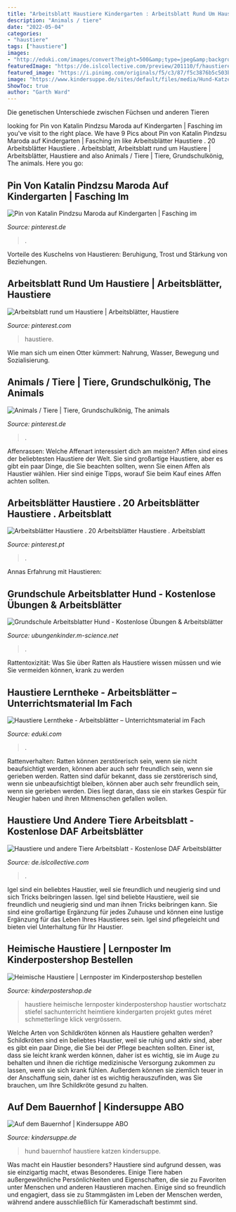 ```yaml
---
title: "Arbeitsblatt Haustiere Kindergarten : Arbeitsblatt Rund Um Haustiere"
description: "Animals / tiere"
date: "2022-05-04"
categories:
- "haustiere"
tags: ["haustiere"]
images:
- "http://eduki.com/images/convert?height=500&amp;type=jpeg&amp;background=255,255,255&amp;quality=80&amp;url=https://eduki.com/covers/de/7718656/daea5b74-9745-11eb-9f4d-162326875071.png"
featuredImage: "https://de.islcollective.com/preview/201110/f/haustiere-und-andere-tiere-arbeitsblatter_11448_1.jpg"
featured_image: "https://i.pinimg.com/originals/f5/c3/87/f5c3876b5c503b8c281e589601ae20d7.jpg"
image: "https://www.kindersuppe.de/sites/default/files/media/Hund-Katze-kindergarten-projekt-ideen.jpg"
ShowToc: true
author: "Garth Ward"
---
```



Die genetischen Unterschiede zwischen Füchsen und anderen Tieren

	

		
looking for Pin von Katalin Pindzsu Maroda auf Kindergarten | Fasching im you've visit to the right place. We have 9 Pics about Pin von Katalin Pindzsu Maroda auf Kindergarten | Fasching im like Arbeitsblätter Haustiere . 20 Arbeitsblätter Haustiere . Arbeitsblatt, Arbeitsblatt rund um Haustiere | Arbeitsblätter, Haustiere and also Animals / Tiere | Tiere, Grundschulkönig, The animals. Here you go:
		
    
## Pin Von Katalin Pindzsu Maroda Auf Kindergarten | Fasching Im

<img loading=lazy src="https://i.pinimg.com/originals/f5/c3/87/f5c3876b5c503b8c281e589601ae20d7.jpg" onerror="this.onerror=null;this.src='https://tse2.mm.bing.net/th?id=OIP.y9QrvX_OwzxQ6hcPkayzfgHaIS&amp;pid=15.1';" alt="Pin von Katalin Pindzsu Maroda auf Kindergarten | Fasching im">

_Source: pinterest.de_

>. 

	

Vorteile des Kuschelns von Haustieren: Beruhigung, Trost und Stärkung von Beziehungen.

    
## Arbeitsblatt Rund Um Haustiere | Arbeitsblätter, Haustiere

<img loading=lazy src="https://i.pinimg.com/736x/e1/95/14/e195144450027483e4f9ad1518aef3b4--worksheets-menu.jpg" onerror="this.onerror=null;this.src='https://tse4.mm.bing.net/th?id=OIP.koMVBWQHmNfZnHrFfG-lMwHaKe&amp;pid=15.1';" alt="Arbeitsblatt rund um Haustiere | Arbeitsblätter, Haustiere">

_Source: pinterest.com_

>haustiere. 

	

Wie man sich um einen Otter kümmert: Nahrung, Wasser, Bewegung und Sozialisierung.

    
## Animals / Tiere | Tiere, Grundschulkönig, The Animals

<img loading=lazy src="https://i.pinimg.com/736x/b3/3c/ca/b33ccae0eff0cb1d5aa95c56bcdbc702.jpg" onerror="this.onerror=null;this.src='https://tse1.mm.bing.net/th?id=OIP.A36eeKoIiieaQVHnFymnZgHaJ4&amp;pid=15.1';" alt="Animals / Tiere | Tiere, Grundschulkönig, The animals">

_Source: pinterest.de_

>. 

	

Affenrassen: Welche Affenart interessiert dich am meisten?
Affen sind eines der beliebtesten Haustiere der Welt. Sie sind großartige Haustiere, aber es gibt ein paar Dinge, die Sie beachten sollten, wenn Sie einen Affen als Haustier wählen. Hier sind einige Tipps, worauf Sie beim Kauf eines Affen achten sollten.

    
## Arbeitsblätter Haustiere . 20 Arbeitsblätter Haustiere . Arbeitsblatt

<img loading=lazy src="https://i.pinimg.com/736x/be/51/6c/be516c26193d6dd32053cd01981a6da0.jpg" onerror="this.onerror=null;this.src='https://tse4.mm.bing.net/th?id=OIP.UlPJTlfFtaLrJAekkcttsAHaKd&amp;pid=15.1';" alt="Arbeitsblätter Haustiere . 20 Arbeitsblätter Haustiere . Arbeitsblatt">

_Source: pinterest.pt_

>. 

	

Annas Erfahrung mit Haustieren:

    
## Grundschule Arbeitsblatter Hund - Kostenlose Übungen &amp; Arbeitsblätter

<img loading=lazy src="https://www.grundschulatelier.de/media/image/product/213/md/haustiere-werkstatt~8.jpg" onerror="this.onerror=null;this.src='https://tse1.mm.bing.net/th?id=OIP.gdyGlWpgnQ1ywwljNY2d0AAAAA&amp;pid=15.1';" alt="Grundschule Arbeitsblatter Hund - Kostenlose Übungen &amp; Arbeitsblätter">

_Source: ubungenkinder.m-science.net_

>. 

	

Rattentoxizität: Was Sie über Ratten als Haustiere wissen müssen und wie Sie vermeiden können, krank zu werden

    
## Haustiere Lerntheke - Arbeitsblätter – Unterrichtsmaterial Im Fach

<img loading=lazy src="http://eduki.com/images/convert?height=500&amp;type=jpeg&amp;background=255,255,255&amp;quality=80&amp;url=https://eduki.com/covers/de/7718656/daea5b74-9745-11eb-9f4d-162326875071.png" onerror="this.onerror=null;this.src='https://tse1.mm.bing.net/th?id=OIP.0HYi21PISypkuxBzljoIawAAAA&amp;pid=15.1';" alt="Haustiere Lerntheke - Arbeitsblätter – Unterrichtsmaterial im Fach">

_Source: eduki.com_

>. 

	

Rattenverhalten: Ratten können zerstörerisch sein, wenn sie nicht beaufsichtigt werden, können aber auch sehr freundlich sein, wenn sie gerieben werden.
Ratten sind dafür bekannt, dass sie zerstörerisch sind, wenn sie unbeaufsichtigt bleiben, können aber auch sehr freundlich sein, wenn sie gerieben werden. Dies liegt daran, dass sie ein starkes Gespür für Neugier haben und ihren Mitmenschen gefallen wollen.

    
## Haustiere Und Andere Tiere Arbeitsblatt - Kostenlose DAF Arbeitsblätter

<img loading=lazy src="https://de.islcollective.com/preview/201110/f/haustiere-und-andere-tiere-arbeitsblatter_11448_1.jpg" onerror="this.onerror=null;this.src='https://tse3.mm.bing.net/th?id=OIP.ugsOMdL11Ufd2DGB64tAHwHaKe&amp;pid=15.1';" alt="Haustiere und andere Tiere Arbeitsblatt - Kostenlose DAF Arbeitsblätter">

_Source: de.islcollective.com_

>. 

	

Igel sind ein beliebtes Haustier, weil sie freundlich und neugierig sind und sich Tricks beibringen lassen.
Igel sind beliebte Haustiere, weil sie freundlich und neugierig sind und man ihnen Tricks beibringen kann. Sie sind eine großartige Ergänzung für jedes Zuhause und können eine lustige Ergänzung für das Leben Ihres Haustieres sein. Igel sind pflegeleicht und bieten viel Unterhaltung für Ihr Haustier.

    
## Heimische Haustiere | Lernposter Im Kinderpostershop Bestellen

<img loading=lazy src="http://www.kinderpostershop.de/WebRoot/Store5/Shops/61444106/46EC/4A6F/EBD4/A575/5002/C0A8/28BA/1C4D/heim-tiere.jpg" onerror="this.onerror=null;this.src='https://tse3.mm.bing.net/th?id=OIP.m522aCsIImPWQUQKtDbjLAAAAA&amp;pid=15.1';" alt="Heimische Haustiere | Lernposter im Kinderpostershop bestellen">

_Source: kinderpostershop.de_

>haustiere heimische lernposter kinderpostershop haustier wortschatz stiefel sachunterricht heimtiere kindergarten projekt gutes méret schmetterlinge klick vergrössern. 

	

Welche Arten von Schildkröten können als Haustiere gehalten werden?
Schildkröten sind ein beliebtes Haustier, weil sie ruhig und aktiv sind, aber es gibt ein paar Dinge, die Sie bei der Pflege beachten sollten. Einer ist, dass sie leicht krank werden können, daher ist es wichtig, sie im Auge zu behalten und ihnen die richtige medizinische Versorgung zukommen zu lassen, wenn sie sich krank fühlen. Außerdem können sie ziemlich teuer in der Anschaffung sein, daher ist es wichtig herauszufinden, was Sie brauchen, um Ihre Schildkröte gesund zu halten.

    
## Auf Dem Bauernhof | Kindersuppe ABO

<img loading=lazy src="https://www.kindersuppe.de/sites/default/files/media/Hund-Katze-kindergarten-projekt-ideen.jpg" onerror="this.onerror=null;this.src='https://tse4.mm.bing.net/th?id=OIP.yPQv6L2Z22GhUCT95MgoEwHaDK&amp;pid=15.1';" alt="Auf dem Bauernhof | Kindersuppe ABO">

_Source: kindersuppe.de_

>hund bauernhof haustiere katzen kindersuppe. 

	

Was macht ein Haustier besonders?
Haustiere sind aufgrund dessen, was sie einzigartig macht, etwas Besonderes. Einige Tiere haben außergewöhnliche Persönlichkeiten und Eigenschaften, die sie zu Favoriten unter Menschen und anderen Haustieren machen. Einige sind so freundlich und engagiert, dass sie zu Stammgästen im Leben der Menschen werden, während andere ausschließlich für Kameradschaft bestimmt sind.

